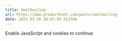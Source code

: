 ```yaml
---
title: SmolDocling
url: https://www.producthunt.com/posts/smoldocling
date: 2025-03-26 18:47:03.513788
---
```

Enable JavaScript and cookies to continue

